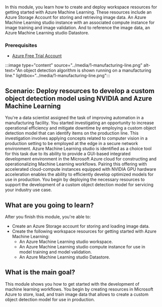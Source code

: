 In this module, you learn how to create and deploy workspace resources for getting started with Azure Machine Learning. These resources include an Azure Storage Account for storing and retrieving image data. An Azure Machine Learning studio instance with an associated compute instance for image training and image validation. And to reference the image data, an Azure Machine Learning studio Datastore.

### Prerequisites

- [Azure Free Trial Account](https://azure.microsoft.com/free/)

:::image type="content" source="../media/1-manufacturing-line.png" alt-text="An object detection algorithm is shown running on a manufacturing line." lightbox="../media/1-manufacturing-line.png":::

## Scenario: Deploy resources to develop a custom object detection model using NVIDIA and Azure Machine Learning

You're a data scientist assigned the task of improving automation in a manufacturing facility. You started investigating an opportunity to increase operational efficiency and mitigate downtime by employing a custom object detection model that can identify items on the production line. This investigation involves applying concepts related to computer vision in a production setting to be employed at the edge in a secure network environment. Azure Machine Learning studio is identified as a choice tool for this task due to its ability to provide a GUI-based integrated development environment in the Microsoft Azure cloud for constructing and operationalizing Machine Learning workflows. Pairing this offering with accelerated cloud-compute instances equipped with NVIDIA GPU hardware acceleration enables the ability to efficiently develop optimized models for use in production. You begin by deploying the necessary resources to support the development of a custom object detection model for servicing your industry use case.

## What are you going to learn?

After you finish this module, you're able to:

- Create an Azure Storage account for storing and loading image data.
- Create the following workspace resources for getting started with Azure Machine Learning:
  - An Azure Machine Learning studio workspace.
  - An Azure Machine Learning studio compute instance for use in model training and model validation.
  - An Azure Machine Learning studio Datastore.

## What is the main goal?

This module shows you how to get started with the development of machine learning workflows. You begin by creating resources in Microsoft Azure to store, load, and train image data that allows to create a custom object detection model for use in production.